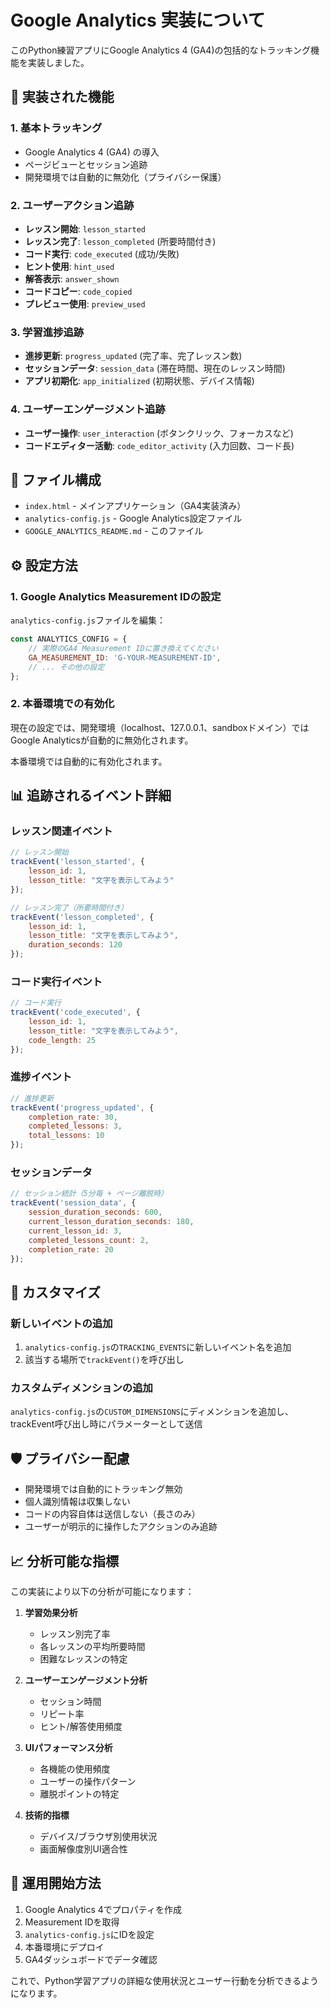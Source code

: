 # Google Analytics 実装について

このPython練習アプリにGoogle Analytics 4 (GA4)の包括的なトラッキング機能を実装しました。

## 🎯 実装された機能

### 1. 基本トラッキング
- Google Analytics 4 (GA4) の導入
- ページビューとセッション追跡
- 開発環境では自動的に無効化（プライバシー保護）

### 2. ユーザーアクション追跡
- **レッスン開始**: `lesson_started`
- **レッスン完了**: `lesson_completed` (所要時間付き)
- **コード実行**: `code_executed` (成功/失敗)
- **ヒント使用**: `hint_used`
- **解答表示**: `answer_shown`
- **コードコピー**: `code_copied`
- **プレビュー使用**: `preview_used`

### 3. 学習進捗追跡
- **進捗更新**: `progress_updated` (完了率、完了レッスン数)
- **セッションデータ**: `session_data` (滞在時間、現在のレッスン時間)
- **アプリ初期化**: `app_initialized` (初期状態、デバイス情報)

### 4. ユーザーエンゲージメント追跡
- **ユーザー操作**: `user_interaction` (ボタンクリック、フォーカスなど)
- **コードエディター活動**: `code_editor_activity` (入力回数、コード長)

## 📁 ファイル構成

- `index.html` - メインアプリケーション（GA4実装済み）
- `analytics-config.js` - Google Analytics設定ファイル
- `GOOGLE_ANALYTICS_README.md` - このファイル

## ⚙️ 設定方法

### 1. Google Analytics Measurement IDの設定

`analytics-config.js`ファイルを編集：

```javascript
const ANALYTICS_CONFIG = {
    // 実際のGA4 Measurement IDに置き換えてください
    GA_MEASUREMENT_ID: 'G-YOUR-MEASUREMENT-ID',
    // ... その他の設定
};
```

### 2. 本番環境での有効化

現在の設定では、開発環境（localhost、127.0.0.1、sandboxドメイン）では
Google Analyticsが自動的に無効化されます。

本番環境では自動的に有効化されます。

## 📊 追跡されるイベント詳細

### レッスン関連イベント
```javascript
// レッスン開始
trackEvent('lesson_started', {
    lesson_id: 1,
    lesson_title: "文字を表示してみよう"
});

// レッスン完了（所要時間付き）
trackEvent('lesson_completed', {
    lesson_id: 1,
    lesson_title: "文字を表示してみよう",
    duration_seconds: 120
});
```

### コード実行イベント
```javascript
// コード実行
trackEvent('code_executed', {
    lesson_id: 1,
    lesson_title: "文字を表示してみよう",
    code_length: 25
});
```

### 進捗イベント
```javascript
// 進捗更新
trackEvent('progress_updated', {
    completion_rate: 30,
    completed_lessons: 3,
    total_lessons: 10
});
```

### セッションデータ
```javascript
// セッション統計（5分毎 + ページ離脱時）
trackEvent('session_data', {
    session_duration_seconds: 600,
    current_lesson_duration_seconds: 180,
    current_lesson_id: 3,
    completed_lessons_count: 2,
    completion_rate: 20
});
```

## 🔧 カスタマイズ

### 新しいイベントの追加
1. `analytics-config.js`の`TRACKING_EVENTS`に新しいイベント名を追加
2. 該当する場所で`trackEvent()`を呼び出し

### カスタムディメンションの追加
`analytics-config.js`の`CUSTOM_DIMENSIONS`にディメンションを追加し、
trackEvent呼び出し時にパラメーターとして送信

## 🛡️ プライバシー配慮

- 開発環境では自動的にトラッキング無効
- 個人識別情報は収集しない
- コードの内容自体は送信しない（長さのみ）
- ユーザーが明示的に操作したアクションのみ追跡

## 📈 分析可能な指標

この実装により以下の分析が可能になります：

1. **学習効果分析**
   - レッスン別完了率
   - 各レッスンの平均所要時間
   - 困難なレッスンの特定

2. **ユーザーエンゲージメント分析**
   - セッション時間
   - リピート率
   - ヒント/解答使用頻度

3. **UIパフォーマンス分析**
   - 各機能の使用頻度
   - ユーザーの操作パターン
   - 離脱ポイントの特定

4. **技術的指標**
   - デバイス/ブラウザ別使用状況
   - 画面解像度別UI適合性

## 🚀 運用開始方法

1. Google Analytics 4でプロパティを作成
2. Measurement IDを取得
3. `analytics-config.js`にIDを設定
4. 本番環境にデプロイ
5. GA4ダッシュボードでデータ確認

これで、Python学習アプリの詳細な使用状況とユーザー行動を分析できるようになります。